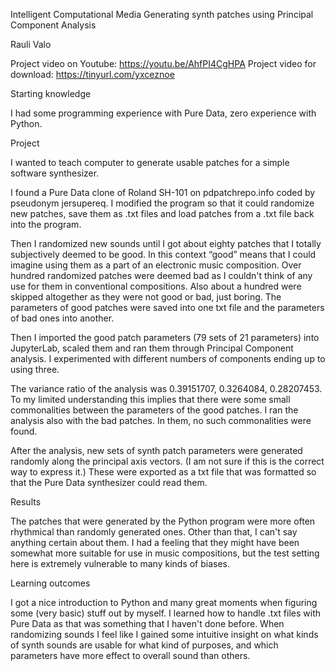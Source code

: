 Intelligent Computational Media 
Generating synth patches using Principal Component Analysis

Rauli Valo

Project video on Youtube: https://youtu.be/AhfPI4CgHPA
Project video for download: https://tinyurl.com/yxceznoe


Starting knowledge

I had some programming experience with Pure Data, zero experience with Python.



Project

I wanted to teach computer to generate usable patches for a simple software synthesizer.

I found a Pure Data clone of Roland SH-101 on pdpatchrepo.info coded by pseudonym jersupereq. I modified the program so that it could randomize new patches, save them as .txt files and load patches from a .txt file back into the program.

Then I randomized new sounds until I got about eighty patches that I totally subjectively deemed to be good. In this context “good” means that I could imagine using them as a part of an electronic music composition. Over hundred randomized patches were deemed bad as I couldn't think of any use for them in conventional compositions. Also about a hundred were skipped altogether as they were not good or bad, just boring. The parameters of good patches were saved into one txt file and the parameters of bad ones into another.

Then I imported the good patch parameters (79 sets of 21 parameters) into JupyterLab, scaled them and ran them through Principal Component analysis. I experimented with different numbers of components ending up to using three. 

The variance ratio of the analysis was 0.39151707, 0.3264084, 0.28207453. To my limited understanding this implies that there were some small commonalities between the parameters of the good patches. I ran the analysis also with the bad patches. In them, no such commonalities were found.

After the analysis, new sets of synth patch parameters were generated randomly along the principal axis vectors. (I am not sure if this is the correct way to express it.) These were exported as a txt file that was formatted so that the Pure Data synthesizer could read them.


Results

The patches that were generated by the Python program were more often rhythmical than randomly generated ones. Other than that, I can't say anything certain about them. I had a feeling that they might have been somewhat more suitable for use in music compositions, but the test setting here is extremely vulnerable to many kinds of biases.

Learning outcomes

I got a nice introduction to Python and many great moments when figuring some (very basic) stuff out by myself. I learned how to handle .txt files with Pure Data as that was something that I haven't done before. When randomizing sounds I feel like I gained some intuitive insight on what kinds of synth sounds are usable for what kind of purposes, and which parameters have more effect to overall sound than others.
